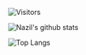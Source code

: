 
![Visitors](https://api.visitorbadge.io/api/visitors?path=nazililham11.github&labelColor=%23ffffff&countColor=%232f80ed&style=flat)


![Nazil's github stats](https://github-readme-stats.vercel.app/api?username=nazililham11&include_all_commits=true&show_icons=true&hide_border=true)


![Top Langs](https://github-readme-stats.vercel.app/api/top-langs/?username=nazililham11&langs_count=20&layout=compact)
